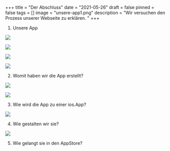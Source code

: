 +++
title = "Der Abschluss"
date = "2021-05-26"
draft = false
pinned = false
tags = []
image = "unsere-app1.png"
description = "Wir versuchen den Prozess unserer Webseite zu erklären. "
+++
1. Unsere App

![](unsere-app1.png)

![](unsere-app2.png)

![](unsere-app4.png)

![](unsere-app3.png)

2. Womit haben wir die App erstellt?

![](web_app.png)

![](web_creator.png)

3. Wie wird die App zu einer ios.App?

![](app-zu-ios2.png)

4. Wie gestalten wir sie?

![](gestaltung.png)

5. Wie gelangt sie in den AppStore?